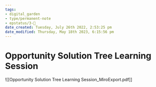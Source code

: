 ```yaml
---
tags: 
- digital_garden
- type/permanent-note
- epstatus/3-🌳
date_created: Tuesday, July 26th 2022, 2:53:25 pm
date_modified: Thursday, May 18th 2023, 6:15:56 pm
---
```

# Opportunity Solution Tree Learning Session
![[Opportunity Solution Tree Learning Session_MiroExport.pdf]]